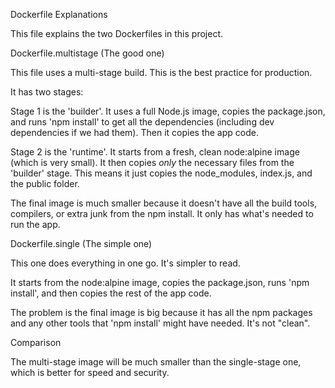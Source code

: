 Dockerfile Explanations

This file explains the two Dockerfiles in this project.

Dockerfile.multistage (The good one)

This file uses a multi-stage build. This is the best practice for production.

It has two stages:

Stage 1 is the 'builder'. It uses a full Node.js image, copies the package.json, and runs 'npm install' to get all the dependencies (including dev dependencies if we had them). Then it copies the app code.

Stage 2 is the 'runtime'. It starts from a fresh, clean node:alpine image (which is very small). It then copies *only* the necessary files from the 'builder' stage. This means it just copies the node_modules, index.js, and the public folder.

The final image is much smaller because it doesn't have all the build tools, compilers, or extra junk from the npm install. It only has what's needed to run the app.

Dockerfile.single (The simple one)

This one does everything in one go. It's simpler to read.

It starts from the node:alpine image, copies the package.json, runs 'npm install', and then copies the rest of the app code.

The problem is the final image is big because it has all the npm packages and any other tools that 'npm install' might have needed. It's not "clean".

Comparison

The multi-stage image will be much smaller than the single-stage one, which is better for speed and security.